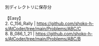 別ディレクトリに保存分\
\
【Easy】\
2. C_156_Rally  |  https://github.com/shoko-h-s/AtCoder/tree/main/Problems/ABC/C \
8. B_086_1_21  |  https://github.com/shoko-h-s/AtCoder/tree/main/Problems/ABC/B
